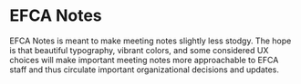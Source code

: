 

EFCA Notes
===

EFCA Notes is meant to make meeting notes slightly less stodgy. The hope is that beautiful typography, vibrant colors, and some considered UX choices will make important meeting notes more approachable to EFCA staff and thus circulate important organizational decisions and updates.
